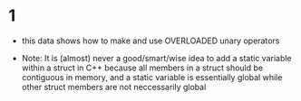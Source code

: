 # 1
- this data shows how to make and use OVERLOADED unary operators

-  Note: It is (almost) never a good/smart/wise idea to add a static variable within a struct in C++ because all members in a struct should be contiguous in memory, and a static variable is essentially global while other struct members are not neccessarily global